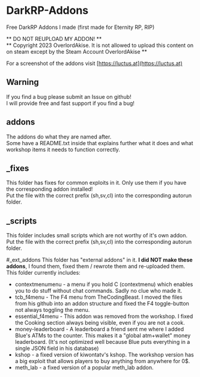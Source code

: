 # DarkRP-Addons
Free DarkRP Addons I made (first made for Eternity RP, RIP)  

** DO NOT REUPLOAD MY ADDON! **  
** Copyright 2023 OverlordAkise. It is not allowed to upload this content on on steam except by the Steam Account OverlordAkise **

For a screenshot of the addons visit [https://luctus.at](https://luctus.at)

## Warning
If you find a bug please submit an Issue on github!  
I will provide free and fast support if you find a bug!

## addons
The addons do what they are named after.  
Some have a README.txt inside that explains further what it does and what workshop items it needs to function correctly.

## _fixes
This folder has fixes for common exploits in it. Only use them if you have the corresponding addon installed!  
Put the file with the correct prefix (sh,sv,cl) into the corresponding autorun folder.

## _scripts
This folder includes small scripts which are not worthy of it's own addon.  
Put the file with the correct prefix (sh,sv,cl) into the corresponding autorun folder.

#_ext_addons
This folder has "external addons" in it. **I did NOT make these addons**, I found them, fixed them / rewrote them and re-uploaded them.
This folder currently includes:
 - contextmenumenu - a menu if you hold C (contextmenu) which enables you to do stuff without chat commands. Sadly no clue who made it.
 - tcb_f4menu - The F4 menu from TheCodingBeast. I moved the files from his github into an addon structure and fixed the F4 toggle-button not always toggling the menu.
 - essential_f4menu - This addon was removed from the workshop. I fixed the Cooking section always being visible, even if you are not a cook.
 - money-leaderboard - A leaderboard a friend sent me where I added Blue's ATMs to the counter. This makes it a "global atm+wallet" money leaderboard. (It's not optimized well because Blue puts everything in a single JSON field in his database)
 - kshop - a fixed version of kiwontatv's kshop. The workshop version has a big exploit that allows players to buy anything from anywhere for 0$.
 - meth_lab - a fixed version of a popular meth_lab addon.
